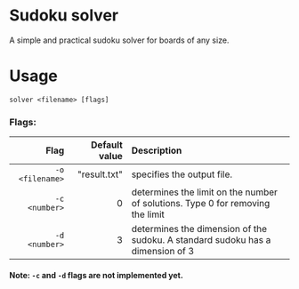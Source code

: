 # Sudoku solver
A simple and practical sudoku solver for boards of any size.
# Usage
`solver <filename> [flags]`
### Flags:

|            Flag | Default value | Description |
|----------------:|--------------:|:------------|
| `-o <filename>` |  "result.txt" | specifies the output file. |
| `-c   <number>` |             0 | determines the limit on the number of solutions. Type 0 for removing the limit |
| `-d   <number>` |             3 | determines the dimension of the sudoku. A standard sudoku has a dimension of 3 |

#### Note: `-c` and `-d` flags are not implemented yet.